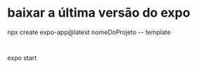 
# baixar a última versão do expo

npx create expo-app@latest nomeDoProjeto -- template

`` ``

expo start